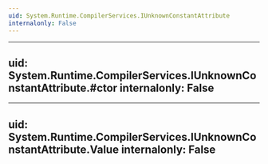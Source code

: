 ```yaml
---
uid: System.Runtime.CompilerServices.IUnknownConstantAttribute
internalonly: False
---
```


---
uid: System.Runtime.CompilerServices.IUnknownConstantAttribute.#ctor
internalonly: False
---

---
uid: System.Runtime.CompilerServices.IUnknownConstantAttribute.Value
internalonly: False
---
